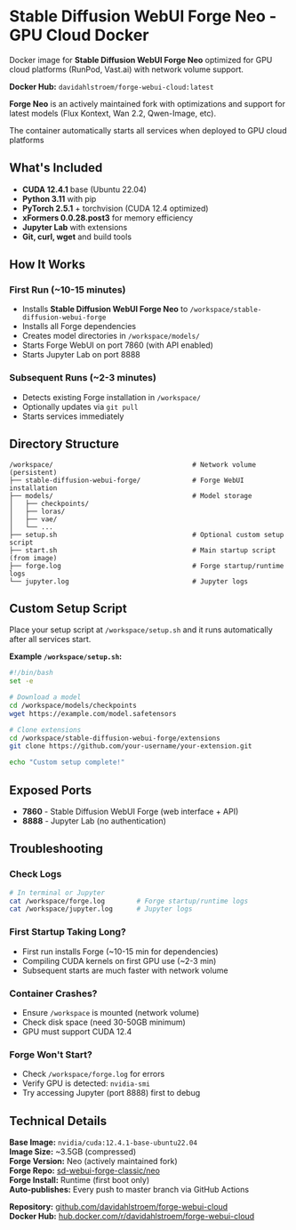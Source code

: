 # Stable Diffusion WebUI Forge Neo - GPU Cloud Docker

Docker image for **Stable Diffusion WebUI Forge Neo** optimized for GPU cloud platforms (RunPod, Vast.ai) with network volume support.

**Docker Hub:** `davidahlstroem/forge-webui-cloud:latest`

**Forge Neo** is an actively maintained fork with optimizations and support for latest models (Flux Kontext, Wan 2.2, Qwen-Image, etc).

The container automatically starts all services when deployed to GPU cloud platforms

## What's Included

- **CUDA 12.4.1** base (Ubuntu 22.04)
- **Python 3.11** with pip
- **PyTorch 2.5.1** + torchvision (CUDA 12.4 optimized)
- **xFormers 0.0.28.post3** for memory efficiency
- **Jupyter Lab** with extensions
- **Git, curl, wget** and build tools

## How It Works

### First Run (~10-15 minutes)
- Installs **Stable Diffusion WebUI Forge Neo** to `/workspace/stable-diffusion-webui-forge`
- Installs all Forge dependencies
- Creates model directories in `/workspace/models/`
- Starts Forge WebUI on port 7860 (with API enabled)
- Starts Jupyter Lab on port 8888

### Subsequent Runs (~2-3 minutes)
- Detects existing Forge installation in `/workspace/`
- Optionally updates via `git pull`
- Starts services immediately

## Directory Structure

```
/workspace/                                   # Network volume (persistent)
├── stable-diffusion-webui-forge/             # Forge WebUI installation
├── models/                                   # Model storage
│   ├── checkpoints/
│   ├── loras/
│   ├── vae/
│   └── ...
├── setup.sh                                  # Optional custom setup script
├── start.sh                                  # Main startup script (from image)
├── forge.log                                 # Forge startup/runtime logs
└── jupyter.log                               # Jupyter logs
```

## Custom Setup Script

Place your setup script at `/workspace/setup.sh` and it runs automatically after all services start.

**Example `/workspace/setup.sh`:**
```bash
#!/bin/bash
set -e

# Download a model
cd /workspace/models/checkpoints
wget https://example.com/model.safetensors

# Clone extensions
cd /workspace/stable-diffusion-webui-forge/extensions
git clone https://github.com/your-username/your-extension.git

echo "Custom setup complete!"
```

## Exposed Ports

- **7860** - Stable Diffusion WebUI Forge (web interface + API)
- **8888** - Jupyter Lab (no authentication)

## Troubleshooting

### Check Logs
```bash
# In terminal or Jupyter
cat /workspace/forge.log        # Forge startup/runtime logs
cat /workspace/jupyter.log      # Jupyter logs
```

### First Startup Taking Long?
- First run installs Forge (~10-15 min for dependencies)
- Compiling CUDA kernels on first GPU use (~2-3 min)
- Subsequent starts are much faster with network volume

### Container Crashes?
- Ensure `/workspace` is mounted (network volume)
- Check disk space (need 30-50GB minimum)
- GPU must support CUDA 12.4

### Forge Won't Start?
- Check `/workspace/forge.log` for errors
- Verify GPU is detected: `nvidia-smi`
- Try accessing Jupyter (port 8888) first to debug


## Technical Details

**Base Image:** `nvidia/cuda:12.4.1-base-ubuntu22.04`  
**Image Size:** ~3.5GB (compressed)  
**Forge Version:** Neo (actively maintained fork)  
**Forge Repo:** [sd-webui-forge-classic/neo](https://github.com/Haoming02/sd-webui-forge-classic/tree/neo)  
**Forge Install:** Runtime (first boot only)  
**Auto-publishes:** Every push to master branch via GitHub Actions


**Repository:** [github.com/davidahlstroem/forge-webui-cloud](https://github.com/davidahlstroem/forge-webui-cloud)  
**Docker Hub:** [hub.docker.com/r/davidahlstroem/forge-webui-cloud](https://hub.docker.com/r/davidahlstroem/forge-webui-cloud)
